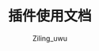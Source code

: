 ---
title: 插件使用文档
icon: book
author: Ziling_uwu
copyright: Copyright © 2023 Iridescent
footer: Powered by Vuepress with vuepress-theme-hope
category:
  - 玩家文档
tag:
  - 插件
---